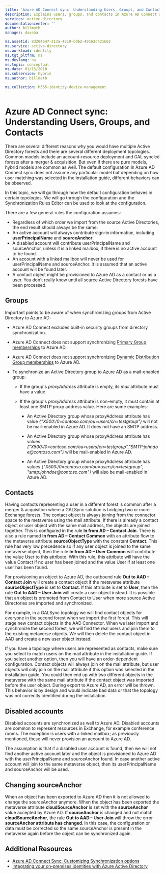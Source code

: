 ```yaml
---
title: 'Azure AD Connect sync: Understanding Users, Groups, and Contacts | Microsoft Docs'
description: Explains users, groups, and contacts in Azure AD Connect sync.
services: active-directory
documentationcenter: ''
author: billmath
manager: daveba

ms.assetid: 8d204647-213a-4519-bd62-49563c421602
ms.service: active-directory
ms.workload: identity
ms.tgt_pltfrm: na
ms.devlang: na
ms.topic: conceptual
ms.date: 01/15/2018
ms.subservice: hybrid
ms.author: billmath

ms.collection: M365-identity-device-management
---
```

# Azure AD Connect sync: Understanding Users, Groups, and Contacts
There are several different reasons why you would have multiple Active Directory forests and there are several different deployment topologies. Common models include an account-resource deployment and GAL sync’ed forests after a merger & acquisition. But even if there are pure models, hybrid models are common as well. The default configuration in Azure AD Connect sync does not assume any particular model but depending on how user matching was selected in the installation guide, different behaviors can be observed.

In this topic, we will go through how the default configuration behaves in certain topologies. We will go through the configuration and the Synchronization Rules Editor can be used to look at the configuration.

There are a few general rules the configuration assumes:
* Regardless of which order we import from the source Active Directories, the end result should always be the same.
* An active account will always contribute sign-in information, including **userPrincipalName** and **sourceAnchor**.
* A disabled account will contribute userPrincipalName and sourceAnchor, unless it is a linked mailbox, if there is no active account to be found.
* An account with a linked mailbox will never be used for userPrincipalName and sourceAnchor. It is assumed that an active account will be found later.
* A contact object might be provisioned to Azure AD as a contact or as a user. You don’t really know until all source Active Directory forests have been processed.

## Groups
Important points to be aware of when synchronizing groups from Active Directory to Azure AD:

* Azure AD Connect excludes built-in security groups from directory synchronization.

* Azure AD Connect does not support synchronizing [Primary Group memberships](/previous-versions/windows/it-pro/windows-server-2008-R2-and-2008/cc771489(v=ws.11)) to Azure AD.

* Azure AD Connect does not support synchronizing [Dynamic Distribution Group memberships](/Exchange/recipients/dynamic-distribution-groups/dynamic-distribution-groups) to Azure AD.

* To synchronize an Active Directory group to Azure AD as a mail-enabled group:

    * If the group's *proxyAddress* attribute is empty, its *mail* attribute must have a value

    * If the group's *proxyAddress* attribute is non-empty, it must contain at least one SMTP proxy address value. Here are some examples:
    
      * An Active Directory group whose proxyAddress attribute has value *{"X500:/0=contoso.com/ou=users/cn=testgroup"}* will not be mail-enabled in Azure AD. It does not have an SMTP address.
      
      * An Active Directory group whose proxyAddress attribute has values *{"X500:/0=contoso.com/ou=users/cn=testgroup","SMTP:johndoe\@contoso.com"}* will be mail-enabled in Azure AD.
      
      * An Active Directory group whose proxyAddress attribute has values *{"X500:/0=contoso.com/ou=users/cn=testgroup", "smtp:johndoe\@contoso.com"}* will also be mail-enabled in Azure AD.

## Contacts
Having contacts representing a user in a different forest is common after a merger & acquisition where a GALSync solution is bridging two or more Exchange forests. The contact object is always joining from the connector space to the metaverse using the mail attribute. If there is already a contact object or user object with the same mail address, the objects are joined together. This is configured in the rule **In from AD – Contact Join**. There is also a rule named **In from AD – Contact Common** with an attribute flow to the metaverse attribute **sourceObjectType** with the constant **Contact**. This rule has very low precedence so if any user object is joined to the same metaverse object, then the rule **In from AD – User Common** will contribute the value User to this attribute. With this rule, this attribute will have the value Contact if no user has been joined and the value User if at least one user has been found.

For provisioning an object to Azure AD, the outbound rule **Out to AAD – Contact Join** will create a contact object if the metaverse attribute **sourceObjectType** is set to **Contact**. If this attribute is set to **User**, then the rule **Out to AAD – User Join** will create a user object instead.
It is possible that an object is promoted from Contact to User when more source Active Directories are imported and synchronized.

For example, in a GALSync topology we will find contact objects for everyone in the second forest when we import the first forest. This will stage new contact objects in the AAD Connector. When we later import and synchronize the second forest, we will find the real users and join them to the existing metaverse objects. We will then delete the contact object in AAD and create a new user object instead.

If you have a topology where users are represented as contacts, make sure you select to match users on the mail attribute in the installation guide. If you select another option, then you will have an order-dependent configuration. Contact objects will always join on the mail attribute, but user objects will only join on the mail attribute if this option was selected in the installation guide. You could then end up with two different objects in the metaverse with the same mail attribute if the contact object was imported before the user object. During export to Azure AD, an error will be thrown. This behavior is by design and would indicate bad data or that the topology was not correctly identified during the installation.

## Disabled accounts
Disabled accounts are synchronized as well to Azure AD. Disabled accounts are common to represent resources in Exchange, for example conference rooms. The exception is users with a linked mailbox; as previously mentioned, these will never provision an account to Azure AD.

The assumption is that if a disabled user account is found, then we will not find another active account later and the object is provisioned to Azure AD with the userPrincipalName and sourceAnchor found. In case another active account will join to the same metaverse object, then its userPrincipalName and sourceAnchor will be used.

## Changing sourceAnchor
When an object has been exported to Azure AD then it is not allowed to change the sourceAnchor anymore. When the object has been exported the metaverse attribute **cloudSourceAnchor** is set with the **sourceAnchor** value accepted by Azure AD. If **sourceAnchor** is changed and not match **cloudSourceAnchor**, the rule **Out to AAD – User Join** will throw the error **sourceAnchor attribute has changed**. In this case, the configuration or data must be corrected so the same sourceAnchor is present in the metaverse again before the object can be synchronized again.

## Additional Resources
* [Azure AD Connect Sync: Customizing Synchronization options](how-to-connect-sync-whatis.md)
* [Integrating your on-premises identities with Azure Active Directory](whatis-hybrid-identity.md)

